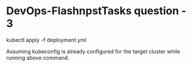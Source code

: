 # DevOps-FlashnpstTasks question - 3

kubectl apply -f deployment.yml

Assuming kubeconfig is already configured for the target cluster while running above command.
